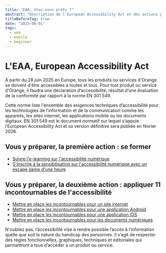 ```yaml
---
title: "EAA, êtes-vous prêts ?"
abstract: "Description de l'European Accessibility Act et des actions possibles pour tout le monde chez Orange"
titleBeforeTag: true
date: "2025-06-01"
tags:
  - web
  - mobile
  - beginner
---
```

# L'EAA, European Accessibility Act
À partir du 28 juin 2025 en Europe, tous les produits ou services d'Orange se doivent d'être accessibles à toutes et tous.
Pour tout produit ou service d'Orange, il faudra une déclaration d’accessibilité, résultat d’une évaluation de la conformité par rapport à la norme EN 301 549. 

Cette norme liste l'ensemble des exigences techniques d’accessibilité pour les technologies de l'information et de la communication comme les appareils, les sites internet, les applications mobile ou les documents digitaux. EN 301 549 est le document normatif sur lequel s’appuie l’<span lang="en">European Accessibility Act</span> et sa version définitive sera publiée en février 2026.

## Vous y préparer, la première action : se former
- [Suivre l'e-learning sur l'accessibilité numérique](https://orange.csod.com/ui/lms-learning-details/app/course/6a573c9c-9a0a-4285-97d1-841325a42bf4)
- [S'inscrire à la sensibilisation sur l'accessibilité numérique avec un escape game d'une heure](https://orange.csod.com/ui/lms-learning-details/app/event/92f6ad77-277a-41d6-a614-29a976cfbf64)

## Vous y préparer, la deuxième action : appliquer 11 incontournables de l'accessibilité
- [Mettre en place les incontournables pour un site internet](https://a11y-guidelines.orange.com/fr/web/checklist-incontournables/)
- [Mettre en place les incontournables pour une application Android](https://a11y-guidelines.orange.com/fr/mobile/android/checklist-incontournables/)
- [Mettre en place les incontournables pour une application iOS](https://a11y-guidelines.orange.com/fr/mobile/ios/checklist-incontournables/)
- [Mettre en place les incontournables pour les documents numériques](https://a11y-guidelines.orange.com/fr/contenu-et-communication/checklist-incontournables/)

N'oubliez pas, l’accessibilité vise à rendre possible l’accès à l’information quelle que soit la nature du handicap des personnes.
Il s’agit de respecter des règles fonctionnelles, graphiques, techniques et éditoriales qui permettront à tous d’accéder à un produit ou service.

